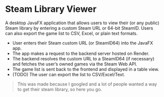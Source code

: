 # Steam Library Viewer

A desktop JavaFX application that allows users to view their (or any public) Steam library by entering a custom Steam URL or 64-bit SteamID. Users can also export the game list to CSV, Excel, or plain text formats.

- User enters their Steam custom URL (or SteamID64) into the JavaFX app.
- The app makes a request to the backend server hosted on Render.
- The backend resolves the custom URL to a SteamID64 (if necessary) and fetches the user’s owned games via the Steam Web API.
- The game list is sent back to the frontend and displayed in a table view.
- (TODO) The user can export the list to CSV/Excel/Text.

> This was made because I googled and a lot of people wanted a way to get their steam library, so here you go.
